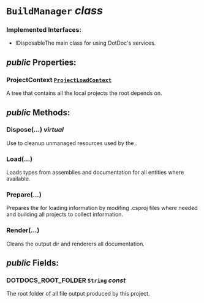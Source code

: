# <code><span title="The main class for using DotDoc's services.">BuildManager</span></code> *class*

### Implemented Interfaces:

- IDisposableThe main class for using DotDoc's services.

## *public* Properties:

### ProjectContext <code>[ProjectLoadContext](Loader/ProjectLoadContext.md)</code>

A tree that contains all the local projects the root depends on.



## *public* Methods:

### Dispose(...) *virtual*

Use to cleanup unmanaged resources used by the <see cref="P:DotDocs.Core.BuildManager.ProjectContext" />.



### Load(...)

Loads types from assemblies and documentation for all entities where available.



### Prepare(...)

Prepares the <see cref="T:DotDocs.Core.BuildManager" /> for loading information by modifing .csproj files where needed and building all projects to collect information.



### Render(...)

Cleans the output dir and renderers all documentation.



## *public* Fields:

### DOTDOCS_ROOT_FOLDER <code><span title="Represents text as a sequence of UTF-16 code units.">String</span></code> *const*

The root folder of all file output produced by this project.